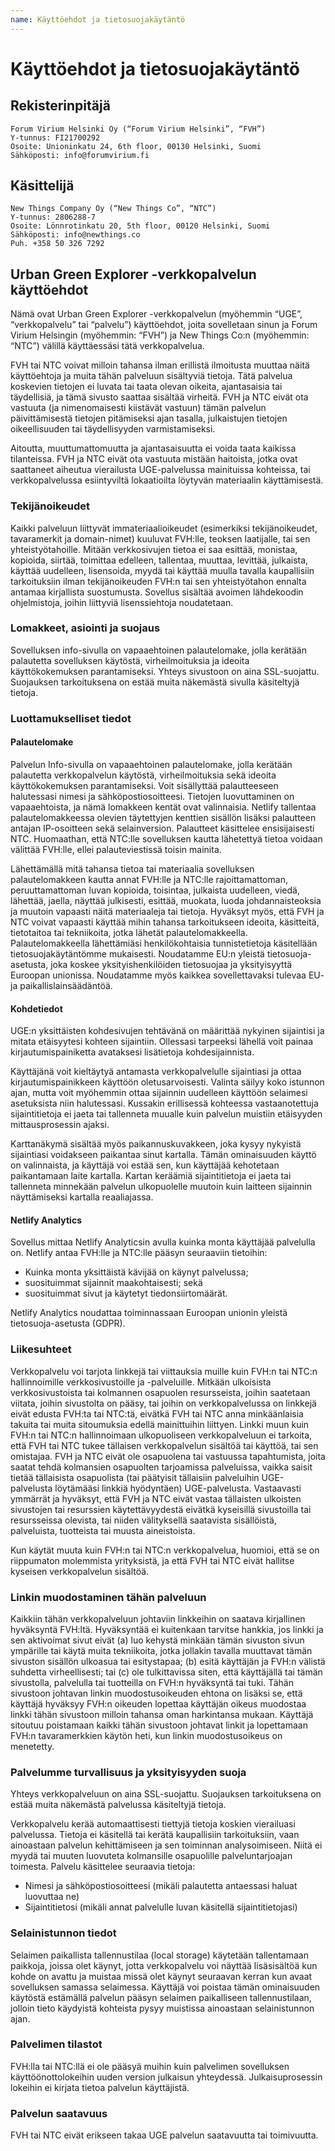 ```yaml
---
name: Käyttöehdot ja tietosuojakäytäntö
---
```


# Käyttöehdot ja tietosuojakäytäntö

## Rekisterinpitäjä

```
Forum Virium Helsinki Oy (“Forum Virium Helsinki”, “FVH”)
Y-tunnus: FI21700292
Osoite: Unioninkatu 24, 6th floor, 00130 Helsinki, Suomi
Sähköposti: info@forumvirium.fi
```

## Käsittelijä

```
New Things Company Oy (“New Things Co”, “NTC”)
Y-tunnus: 2806288-7
Osoite: Lönnrotinkatu 20, 5th floor, 00120 Helsinki, Suomi
Sähköposti: info@newthings.co
Puh. +358 50 326 7292
```

## Urban Green Explorer -verkkopalvelun käyttöehdot

Nämä ovat Urban Green Explorer -verkkopalvelun (myöhemmin “UGE”, “verkkopalvelu” tai “palvelu”) käyttöehdot, joita sovelletaan sinun ja Forum Virium Helsingin (myöhemmin: “FVH”) ja New Things Co:n (myöhemmin: “NTC”) välillä käyttäessäsi tätä verkkopalvelua.

FVH tai NTC voivat milloin tahansa ilman erillistä ilmoitusta muuttaa näitä käyttöehtoja ja muita tähän palveluun sisältyviä tietoja. Tätä palvelua koskevien tietojen ei luvata tai taata olevan oikeita, ajantasaisia tai täydellisiä, ja tämä sivusto saattaa sisältää virheitä. FVH ja NTC eivät ota vastuuta (ja nimenomaisesti kiistävät vastuun) tämän palvelun päivittämisestä tietojen pitämiseksi ajan tasalla, julkaistujen tietojen oikeellisuuden tai täydellisyyden varmistamiseksi.

Aitoutta, muuttumattomuutta ja ajantasaisuutta ei voida taata kaikissa tilanteissa. FVH ja NTC eivät ota vastuuta mistään haitoista, jotka ovat saattaneet aiheutua vierailusta UGE-palvelussa mainituissa kohteissa, tai verkkopalvelussa esiintyviltä lokaatioilta löytyvän materiaalin käyttämisestä.

### Tekijänoikeudet

Kaikki palveluun liittyvät immateriaalioikeudet (esimerkiksi tekijänoikeudet, tavaramerkit ja domain-nimet) kuuluvat FVH:lle, teoksen laatijalle, tai sen yhteistyötahoille. Mitään verkkosivujen tietoa ei saa esittää, monistaa, kopioida, siirtää, toimittaa edelleen, tallentaa, muuttaa, levittää, julkaista, käyttää uudelleen, lisensoida, myydä tai käyttää muulla tavalla kaupallisiin tarkoituksiin ilman tekijänoikeuden FVH:n tai sen yhteistyötahon ennalta antamaa kirjallista suostumusta. Sovellus sisältää avoimen lähdekoodin ohjelmistoja, joihin liittyviä lisenssiehtoja noudatetaan.

### Lomakkeet, asiointi ja suojaus

Sovelluksen info-sivulla on vapaaehtoinen palautelomake, jolla kerätään palautetta sovelluksen käytöstä, virheilmoituksia ja ideoita käyttökokemuksen parantamiseksi. Yhteys sivustoon on aina SSL-suojattu. Suojauksen tarkoituksena on estää muita näkemästä sivulla käsiteltyjä tietoja.

### Luottamukselliset tiedot

#### Palautelomake

Palvelun Info-sivulla on vapaaehtoinen palautelomake, jolla kerätään palautetta verkkopalvelun käytöstä, virheilmoituksia sekä ideoita käyttökokemuksen parantamiseksi. Voit sisällyttää palautteeseen halutessasi nimesi ja sähköpostiosoitteesi. Tietojen luovuttaminen on vapaaehtoista, ja nämä lomakkeen kentät ovat valinnaisia. Netlify tallentaa palautelomakkeessa olevien täytettyjen kenttien sisällön lisäksi palautteen antajan IP-osoitteen sekä selainversion. Palautteet käsittelee ensisijaisesti NTC. Huomaathan, että NTC:lle sovelluksen kautta lähetettyä tietoa voidaan välittää FVH:lle, ellei palauteviestissä toisin mainita.

Lähettämällä mitä tahansa tietoa tai materiaalia sovelluksen palautelomakkeen kautta annat FVH:lle ja NTC:lle rajoittamattoman, peruuttamattoman luvan kopioida, toisintaa, julkaista uudelleen, viedä, lähettää, jaella, näyttää julkisesti, esittää, muokata, luoda johdannaisteoksia ja muutoin vapaasti näitä materiaaleja tai tietoja. Hyväksyt myös, että FVH ja NTC voivat vapaasti käyttää mihin tahansa tarkoitukseen ideoita, käsitteitä, tietotaitoa tai tekniikoita, jotka lähetät palautelomakkeella. Palautelomakkeella lähettämiäsi henkilökohtaisia tunnistetietoja käsitellään tietosuojakäytäntömme mukaisesti. Noudatamme EU:n yleistä tietosuoja-asetusta, joka koskee yksityishenkilöiden tietosuojaa ja yksityisyyttä Euroopan unionissa. Noudatamme myös kaikkea sovellettavaksi tulevaa EU- ja paikallislainsäädäntöä.

#### Kohdetiedot

UGE:n yksittäisten kohdesivujen tehtävänä on määrittää nykyinen sijaintisi ja mitata etäisyytesi kohteen sijaintiin. Ollessasi tarpeeksi lähellä voit painaa kirjautumispainiketta avataksesi lisätietoja kohdesijainnista.

Käyttäjänä voit kieltäytyä antamasta verkkopalvelulle sijaintiasi ja ottaa kirjautumispainikkeen käyttöön oletusarvoisesti. Valinta säilyy koko istunnon ajan, mutta voit myöhemmin ottaa sijainnin uudelleen käyttöön selaimesi asetuksista niin halutessasi. Kussakin erillisessä kohteessa vastaanotettuja sijaintitietoja ei jaeta tai tallenneta muualle kuin palvelun muistiin etäisyyden mittausprosessin ajaksi.

Karttanäkymä sisältää myös paikannuskuvakkeen, joka kysyy nykyistä sijaintiasi voidakseen paikantaa sinut kartalla. Tämän ominaisuuden käyttö on valinnaista, ja käyttäjä voi estää sen, kun käyttäjää kehotetaan paikantamaan laite kartalla. Kartan keräämiä sijaintitietoja ei jaeta tai tallenneta minnekään palvelun ulkopuolelle muutoin kuin laitteen sijainnin näyttämiseksi kartalla reaaliajassa.

#### Netlify Analytics

Sovellus mittaa Netlify Analyticsin avulla kuinka monta käyttäjää palvelulla on. Netlify antaa FVH:lle ja NTC:lle pääsyn seuraaviin tietoihin:

- Kuinka monta yksittäistä kävijää on käynyt palvelussa;
- suosituimmat sijainnit maakohtaisesti; sekä
- suosituimmat sivut ja käytetyt tiedonsiirtomäärät.

Netlify Analytics noudattaa toiminnassaan Euroopan unionin yleistä tietosuoja-asetusta (GDPR).

### Liikesuhteet

Verkkopalvelu voi tarjota linkkejä tai viittauksia muille kuin FVH:n tai NTC:n hallinnoimille verkkosivustoille ja -palveluille. Mitkään ulkoisista verkkosivustoista tai kolmannen osapuolen resursseista, joihin saatetaan viitata, joihin sivustolta on pääsy, tai joihin on verkkopalvelussa on linkkejä eivät edusta FVH:ta tai NTC:tä, eivätkä FVH tai NTC anna minkäänlaisia takuita tai muita sitoumuksia edellä mainittuihin liittyen. Linkki muun kuin FVH:n tai NTC:n hallinnoimaan ulkopuoliseen verkkopalveluun ei tarkoita, että FVH tai NTC tukee tällaisen verkkopalvelun sisältöä tai käyttöä, tai sen omistajaa. FVH ja NTC eivät ole osapuolena tai vastuussa tapahtumista, joita saatat tehdä kolmansien osapuolten tarjoamissa palveluissa, vaikka saisit tietää tällaisista osapuolista (tai päätyisit tällaisiin palveluihin UGE-palvelusta löytämääsi linkkiä hyödyntäen) UGE-palvelusta. Vastaavasti ymmärrät ja hyväksyt, että FVH ja NTC eivät vastaa tällaisten ulkoisten sivustojen tai resurssien käytettävyydestä eivätkä kyseisillä sivustoilla tai resursseissa olevista, tai niiden välityksellä saatavista sisällöistä, palveluista, tuotteista tai muusta aineistoista.

Kun käytät muuta kuin FVH:n tai NTC:n verkkopalvelua, huomioi, että se on riippumaton molemmista yrityksistä, ja että FVH tai NTC eivät hallitse kyseisen verkkopalvelun sisältöä.

### Linkin muodostaminen tähän palveluun

Kaikkiin tähän verkkopalveluun johtaviin linkkeihin on saatava kirjallinen hyväksyntä FVH:ltä. Hyväksyntää ei kuitenkaan tarvitse hankkia, jos linkki ja sen aktivoimat sivut eivät (a) luo kehystä minkään tämän sivuston sivun ympärille tai käytä muita tekniikoita, jotka jollakin tavalla muuttavat tämän sivuston sisällön ulkoasua tai esitystapaa; (b) esitä käyttäjän ja FVH:n välistä suhdetta virheellisesti; tai (c) ole tulkittavissa siten, että käyttäjällä tai tämän sivustolla, palvelulla tai tuotteilla on FVH:n hyväksyntä tai tuki. Tähän sivustoon johtavan linkin muodostusoikeuden ehtona on lisäksi se, että käyttäjä hyväksyy FVH:n oikeuden lopettaa käyttäjän oikeus muodostaa linkki tähän sivustoon milloin tahansa oman harkintansa mukaan. Käyttäjä sitoutuu poistamaan kaikki tähän sivustoon johtavat linkit ja lopettamaan FVH:n tavaramerkkien käytön heti, kun linkin muodostusoikeus on menetetty.

### Palvelumme turvallisuus ja yksityisyyden suoja

Yhteys verkkopalveluun on aina SSL-suojattu. Suojauksen tarkoituksena on estää muita näkemästä palvelussa käsiteltyjä tietoja.

Verkkopalvelu kerää automaattisesti tiettyjä tietoja koskien vierailuasi palvelussa. Tietoja ei käsitellä tai kerätä kaupallisiin tarkoituksiin, vaan ainoastaan palvelun kehittämiseen ja sen toiminnan analysoimiseen. Niitä ei myydä tai muuten luovuteta kolmansille osapuolille palveluntarjoajan toimesta. Palvelu käsittelee seuraavia tietoja:

- Nimesi ja sähköpostiosoitteesi (mikäli palautetta antaessasi haluat luovuttaa ne)
- Sijaintitietosi (mikäli annat palvelulle luvan käsitellä sijaintitietojasi)

### Selainistunnon tiedot

Selaimen paikallista tallennustilaa (local storage) käytetään tallentamaan paikkoja, joissa olet käynyt, jotta verkkopalvelu voi näyttää lisäsisältöä kun kohde on avattu ja muistaa missä olet käynyt seuraavan kerran kun avaat sovelluksen samassa selaimessa. Käyttäjä voi poistaa tämän ominaisuuden käytöstä estämällä palvelun pääsyn selaimen paikalliseen tallennustilaan, jolloin tieto käydyistä kohteista pysyy muistissa ainoastaan selainistunnon ajan.

### Palvelimen tilastot

FVH:lla tai NTC:llä ei ole pääsyä muihin kuin palvelimen sovelluksen käyttöönottolokeihin uuden version julkaisun yhteydessä. Julkaisuprosessin lokeihin ei kirjata tietoa palvelun käyttäjistä.

### Palvelun saatavuus

FVH tai NTC eivät erikseen takaa UGE palvelun saatavuutta tai toimivuutta.
